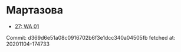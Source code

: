 # Мартазова
- [27: WA 01](27.md)

Commit: d369d6e51a08c0916702b6f3e1dcc340a04505fb
 fetched at: 20201104-174733
